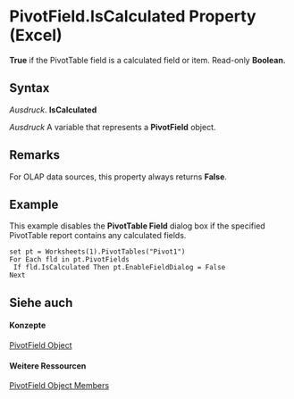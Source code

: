 
# PivotField.IsCalculated Property (Excel)

 **True** if the PivotTable field is a calculated field or item. Read-only **Boolean**.


## Syntax

 _Ausdruck_. **IsCalculated**

 _Ausdruck_ A variable that represents a **PivotField** object.


## Remarks

For OLAP data sources, this property always returns  **False**.


## Example

This example disables the  **PivotTable Field** dialog box if the specified PivotTable report contains any calculated fields.


```
set pt = Worksheets(1).PivotTables("Pivot1") 
For Each fld in pt.PivotFields 
 If fld.IsCalculated Then pt.EnableFieldDialog = False 
Next
```


## Siehe auch


#### Konzepte


[PivotField Object](52784960-e2da-b43a-1e37-2d4dae61c6d8.md)
#### Weitere Ressourcen


[PivotField Object Members](http://msdn.microsoft.com/library/4a6ea12a-072c-a386-c855-7bf5f6eadd46%28Office.15%29.aspx)